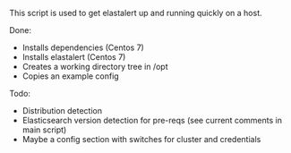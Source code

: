 This script is used to get elastalert up and running quickly on a host.

Done:
- Installs dependencies (Centos 7)
- Installs elastalert (Centos 7)
- Creates a working directory tree in /opt
- Copies an example config

Todo:
- Distribution detection
- Elasticsearch version detection for pre-reqs (see current comments in main script)
- Maybe a config section with switches for cluster and credentials